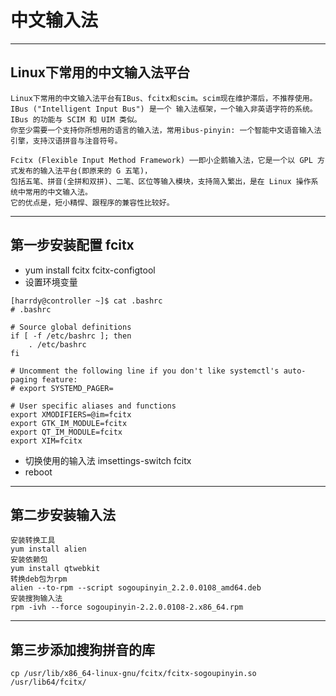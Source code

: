# 中文输入法

***
## Linux下常用的中文输入法平台
```
Linux下常用的中文输入法平台有IBus、fcitx和scim。scim现在维护滞后，不推荐使用。
IBus ("Intelligent Input Bus") 是一个 输入法框架，一个输入非英语字符的系统。IBus 的功能与 SCIM 和 UIM 类似。
你至少需要一个支持你所想用的语言的输入法，常用ibus-pinyin: 一个智能中文语音输入法引擎，支持汉语拼音与注音符号。

Fcitx (Flexible Input Method Framework) ──即小企鹅输入法，它是一个以 GPL 方式发布的输入法平台(即原来的 G 五笔)，
包括五笔、拼音(全拼和双拼)、二笔、区位等输入模块，支持简入繁出，是在 Linux 操作系统中常用的中文输入法。
它的优点是，短小精悍、跟程序的兼容性比较好。
```

***
## 第一步安装配置 fcitx
* yum install fcitx fcitx-configtool
* 设置环境变量
```linux
[harrdy@controller ~]$ cat .bashrc 
# .bashrc

# Source global definitions
if [ -f /etc/bashrc ]; then
	. /etc/bashrc
fi

# Uncomment the following line if you don't like systemctl's auto-paging feature:
# export SYSTEMD_PAGER=

# User specific aliases and functions
export XMODIFIERS=@im=fcitx
export GTK_IM_MODULE=fcitx
export QT_IM_MODULE=fcitx
export XIM=fcitx
```
* 切换使用的输入法 imsettings-switch fcitx
* reboot

***
## 第二步安装输入法
```
安装转换工具
yum install alien
安装依赖包
yum install qtwebkit
转换deb包为rpm
alien --to-rpm --script sogoupinyin_2.2.0.0108_amd64.deb
安装搜狗输入法
rpm -ivh --force sogoupinyin-2.2.0.0108-2.x86_64.rpm
```

***
## 第三步添加搜狗拼音的库
```
cp /usr/lib/x86_64-linux-gnu/fcitx/fcitx-sogoupinyin.so /usr/lib64/fcitx/
```
